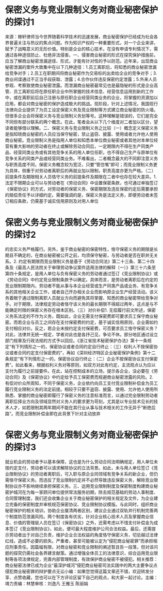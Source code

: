 # 保密义务与竞业限制义务对商业秘密保护的探讨1

来源：稼轩律师当今世界随着科学技术的迅速发展，商业秘密保护已经成为社会各界普遍关注与热议的焦点问题。作为知识产权的一种重要形式，对一个企业来讲，赋予了战略意义的无形价值。特别是企业的核心技术，在没有申请专利情况下，需通过各种途径防止、杜绝非法侵害。一、侵害商业秘密的形式在探究保护措施前，应当了解商业秘密泄漏途径、形式，才能有针对性的予以防范。近年来，出现商业秘密泄漏的案件大致集中在以下几种途径：1.员工离职后，将知悉的商业秘密泄漏给竞争对手；2.员工在职期间将商业秘密作为交易标的出卖给企业的竞争对手；3.商业间谍通过不正当手段获取、泄露；4.合作伙伴违反保密约定泄露；5.外来人员参观、考察致使商业秘密泄露。而泄漏商业秘密最常见也是最隐秘的形式是企业高管、员工离职后将在原任职企业中所掌握的技术信息、经营信息运用到新的工作中，或在离职前后自己注册与原任职企业经营同类业务的企业，将掌握的资源加以应用，都会对商业秘密的保护造成极大的挑战。现阶段，针对上述情况，我国现行法律向企业提供了为员工设定保密义务及竞业限制等方式建立商业秘密的防火墙。但很多企业会将保密义务与竞业限制义务划等号。这种理解是错误的，它们是完全不同但有部分联系的两个概念。在此，笔者会从以下几个维度对二者加以区分，望读者能够借以理解。二、保密义务与竞业限制义务之比较（一）概念定义保密义务是指知晓商业秘密的人员应当保守秘密，禁止盗窃、披露、使用或者允许他人使用商业秘密。竞业限制义务是指用人单位和知悉本单位商业秘密或者其他对本单位经营有重大影响的劳动者在终止或解除劳动合同后，一定期限内不得在生产同类产品、经营同类业务或有其他竞争关系的用人单位任职，也不得自己生产与原单位有竞争关系的同类产品或经营同类业务。不难看出，二者概念最大的不同即注意义务与职责高度不同，保密义务概念较为宽泛，只要“管住嘴”即可；而竞业限制义务更为具体，侧重于对劳动者离职后的再就业加以限制，职责高度亦更为严格。（二）前提条件及期限相关人员恪守义务的前提条件及期限在二者中也存在较大差异。1. 法定不限期企业可以与劳动者在《劳动合同》中设置保密条款，也可通过单独签订《保密协议》的方式，对劳动者的保密义务、保密期限及违反保密约定后需要承担的赔偿责任予以详细约定。需要强调的是，保密义务是法定义务，即便劳动者未签订相应条款，仍需基于诚实信用原则及对用人单位

# 保密义务与竞业限制义务对商业秘密保护的探讨2

的忠实义务严格履行。另外，鉴于商业秘密的保密特性，恪守保密义务的期限是长期且不确定的，在商业秘密被公开之前，均须保守秘密，与劳动者是否在职并无关系。2. 约定有期限而竞业限制义务是基于《劳动合同法》第二十三条、第二十四条及《最高人民法院关于审理劳动争议案件适用法律的解释（一）》第三十六条至第四十条规定，是用人单位与负有保密义务的劳动者通过签订《竞业限制协议》或《劳动合同》中约定竞业限制条款予以确定。具体而言，是劳动者离职后在约定的竞业限制期限内，劳动者不能从事与本企业经营或生产同类产品或业务、有竞争关系的其他相关企业工作，或者自己开办相关企业而影响原企业生产经营活动。该义务着眼于通过限制离职人员就业方向而避免其将掌握、知悉的商业秘密带给竞争对手。对于期限，法律规定劳动者恪守该义务的最长期限不得超过两年，这点是与不能确定时限的保密义务存在根本区别。（三）对价补偿1. 无偿履行前文所述，保密义务系法定的不作为义务，既如此，企业无需支付保密费即可要求员工保守商业秘密。而若企业与员工之间存在支付保密费的约定，基于诚实信用原则，企业需如约支付相应对价。反之，若企业未按约定支付保密费，可否要求员工恪守保密义务？对此，法律并无统一规定，学者对此也是各抒己见，争论不休。部分地区通过设立部门规章及行政法规的方式予以回应。《浙江省技术秘密保护办法》第十一条规定“有下列情形之一的，保密协议或者合同约定自行终止：（三）权利人不按保密协议或者合同约定支付保密费的”，再如《深圳经济特区企业秘密保护条例》第十二条规定“有下列情形之一的，保密协议自行终止：（二）企业不按保密协议支付保密费”。如此看来，根据权利义务对等原则，如双方对此有约定，主流观点认为应以支付为履行之前提要件。在此，站在控制成本的立场，提示各企业，没必要在《劳动合同》及《保密协议》中约定给予员工保密费而规避商业秘密泄露的风险。2. 有偿对价众所周知，不同于保密义务，企业依约向员工支付竞业限制补偿金为员工履行竞业限制义务的法定前提。相较于只要不盗窃、披露、使用、允许他人使用所熟悉、掌握的商业秘密即履行了保密义务的注意标准而言，以通过完全限制劳动者离职后择业方向及领域显然对义务人的要求更为苛刻，尤其是以专业技术见长的技术人才，如若限制其两年期间不能在其行业从事与技术相关的工作无异于“断绝后路”。而竞业限制补偿金即在此背景下针对主动放弃

# 保密义务与竞业限制义务对商业秘密保护的探讨3

就业机会的劳动者予以基本保障，这也是为什么劳动合同法明确规定，用人单位未按约定支付，劳动者可以请求解除协议的立法背景。如此，未与用人单位签订《竞业限制协议》的劳动者离职后，可入职与原企业同领域有竞争关系的新企业，但仍需恪守保密义务。而违反了竞业限制约定并不必然导致违反保密义务，解除竞业限制协议亦不影响继续承担保密义务。三、运用竞业限制制度及保密制度构建商业秘密护城河在为每一家顾问单位提供常法服务初期，除去规范基础的劳动人事制度、合同管理制度，我们还会收集企业关于商业秘密保护的相关规定及文件，为企业建立完备的保密制度并审核规范保密协议、竞业限制协议模版。与此同时，组织商业秘密保护的相关培训，协助企业厘清两者区别，建议企业通过双轨并行机制完善两个制度防范泄漏风险。两个制度各有优劣，针对企业核心技术人员及掌握商业信息、价值的管理层人员在签订《保密协议》之外，还需考虑以不惜支付补偿金为成本签订《竞业限制协议》，如此，便可最大程度维护公司合法权益。最后，还需提示劳动者出于对自己负责，维护企业合法权益的角度恪守保密义务，切忌越过法律红线，造成不必要的损失。严重者，甚至可能被认定为“侵犯商业秘密罪”而承担相应刑事责任。因篇幅有限，对商业秘密和竞业限制的阐述暂且告一段落，但对该问题的探究仍需社会各界建言献策。通过增强全体员工的法律意识，综合运用竞业限制等各项法律规定，完善内部管理制度，有效保护商业秘密不被侵犯。相关推荐：商业秘密法律已成为企业“最深护城河”侵犯商业秘密司法实践中的两大主要争议点侵犯商业秘密罪的辩护要点无讼小编：如果您觉得这篇文章还不错，欢迎转发分享、点赞收藏，您也可以在下方评论区留下自己的观点，和大家一起讨论。主编：靖力责编：林慧审核：刘逸凡 王雅玉 陈丽娟 

